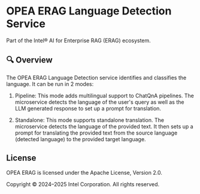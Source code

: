 # OPEA ERAG Language Detection Service

Part of the Intel® AI for Enterprise RAG (ERAG) ecosystem.

## 🔍 Overview

The OPEA ERAG Language Detection service identifies and classifies the language. It can be run in 2 modes:

1. Pipeline: This mode adds multilingual support to ChatQnA pipelines. The microservice detects the language of the user's query as well as the LLM generated response to set up a prompt for translation.

2. Standalone: This mode supports standalone translation. The microservice detects the language of the provided text. It then sets up a prompt for translating the provided text from the source language (detected language) to the provided target language.

## License

OPEA ERAG is licensed under the Apache License, Version 2.0.

Copyright © 2024–2025 Intel Corporation. All rights reserved.